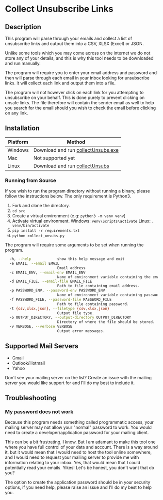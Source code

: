 # Collect Unsubscribe Links
## Description
This program will parse through your emails and collect a list of unsubscribe links and output them into a CSV, XLSX (Excel) or JSON.

Unlike some tools which you may come across on the internet we do not store any of your details, and this is why this tool needs to be downloaded and run manually.

The program will require you to enter your email address and password and then will parse through each email in your inbox looking for unsubscribe links. It will collect each link and output them into a file.

The program will not however click on each link for you attempting to unsubscribe on your behalf. This is done purely to prevent clicking on unsafe links. The file therefore will contain the sender email as well to help you search for the email should you wish to check the email before clicking on any link.

## Installation
|Platform|Method|
-- | --
| Windows | Download and run [collectUnsubs.exe](https://github.com/Salaah01/email-unsuber/releases/download/v0.1-alpha/collectUnsubs.exe) |
| Mac | Not supported yet |
| Linux | Download and run [collectUnsubs](https://github.com/Salaah01/email-unsuber/releases/download/v0.1-alpha/collectUnsubs) |

### Running from Source
If you wish to run the program directory without running a binary, please follow the instructions below. The only requirement is Python3.

1. Fork and clone the directory.
2. `cd src`
3. Create a virtual environment (e.g: `python3 -m venv venv`)
4. Activate virtual environment.
  Windows: `venv\Scripts\activate`
  Linux: `. venv/bin/activate`
5. `pip install -r requirements.txt`
6. `python collect_unsubs.py`

The program will require some arguments to be set when running the program. 
```bash
  -h, --help            show this help message and exit
  -e EMAIL, --email EMAIL
                        Email address
  -c EMAIL_ENV, --email-env EMAIL_ENV
                        Name of environment variable containing the email address
  -d EMAIL_FILE, --email-file EMAIL_FILE
                        Path to file containing email address.
  -p PASSWORD_ENV, --password-env PASSWORD_ENV
                        Name of environment variable containing password.
  -f PASSWORD_FILE, --password-file PASSWORD_FILE
                        Path to file containing password.
  -t {csv,xlsx,json}, --filetype {csv,xlsx,json}
                        Output file type.
  -o OUTPUT_DIRECTORY, --output-directory OUTPUT_DIRECTORY
                        Directory of where the file should be stored.
  -v VERBOSE, --verbose VERBOSE
                        Output error messages.
```

## Supported Mail Servers
* Gmail
* Outlook/Hotmail
* Yahoo

Don't see your mailing server on the list? Create an issue with the mailing server you would like support for and I'll do my best to include it.


## Troubleshooting
### My password does not work
Because this program needs something called programmatic access, your mailing server may not allow your "normal" password to work. You would need to create a developer/application password for your mailing client.
 
This can be a bit frustrating, I know. But I am adamant to make this tool one where you have full control of your data and account. There is a way around it, but it would mean that I would need to host the tool online somewhere, and I would need to request your mailing server to provide me with information relating to your inbox. Yes, that would mean that I could potentially read your emails. Yikes! Let's be honest, you don't want that do you?
 
The option to create the application password should be in your security options, if you need help, please raise an issue and I'll do my best to help you.
